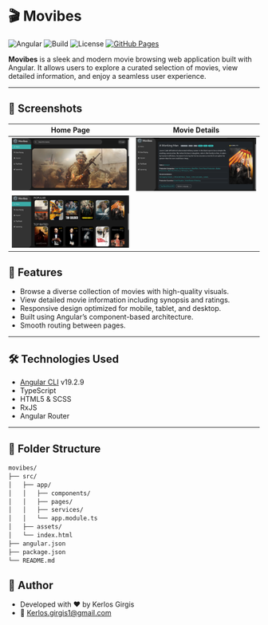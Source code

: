 # 🎬 Movibes

![Angular](https://img.shields.io/badge/Angular-v19-red.svg)
![Build](https://img.shields.io/badge/build-passing-brightgreen)
![License](https://img.shields.io/github/license/KerlosGirgis/Movibes)
[![GitHub Pages](https://img.shields.io/badge/demo-live-blue)](https://kerlosgirgis.github.io/Movibes/movies)

**Movibes** is a sleek and modern movie browsing web application built with Angular. It allows users to explore a curated selection of movies, view detailed information, and enjoy a seamless user experience.

<!-- ![Preview Screenshot](https://user-images.githubusercontent.com/123456789/your-screenshot.png) Replace this with actual screenshot URL -->

---

## 📸 Screenshots

| Home Page                           | Movie Details                        |
|------------------------------------|--------------------------------------|
| ![Home](screenshots/home.png) | ![Details](screenshots/details.png) |
| ![Home](screenshots/home2.png) |                                    |


## 🚀 Features

- Browse a diverse collection of movies with high-quality visuals.
- View detailed movie information including synopsis and ratings.
- Responsive design optimized for mobile, tablet, and desktop.
- Built using Angular’s component-based architecture.
- Smooth routing between pages.

---

## 🛠️ Technologies Used

- [Angular CLI](https://angular.io/cli) v19.2.9
- TypeScript
- HTML5 & SCSS
- RxJS
- Angular Router

---

## 📁 Folder Structure

```bash
movibes/
├── src/
│   ├── app/
│   │   ├── components/
│   │   ├── pages/
│   │   ├── services/
│   │   └── app.module.ts
│   ├── assets/
│   └── index.html
├── angular.json
├── package.json
└── README.md
```
## 👤 Author
- Developed with ❤️ by Kerlos Girgis
- 📧 Kerlos.girgis1@gmail.com